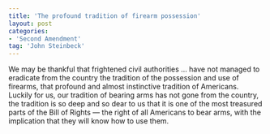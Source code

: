 ```yaml
---
title: 'The profound tradition of firearm possession'
layout: post
categories:
- 'Second Amendment'
tag: 'John Steinbeck'
---
```


We may be thankful that frightened civil authorities … have not managed to eradicate from the country the tradition of the possession and use of firearms, that profound and almost instinctive tradition of Americans. Luckily for us, our tradition of bearing arms has not gone from the country, the tradition is so deep and so dear to us that it is one of the most treasured parts of the Bill of Rights — the right of all Americans to bear arms, with the implication that they will know how to use them.